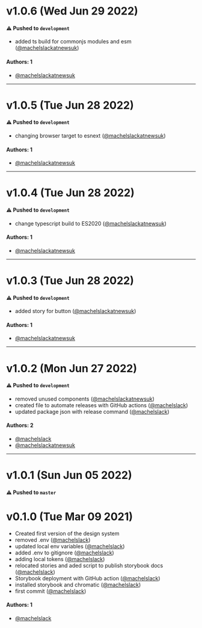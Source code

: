 # v1.0.6 (Wed Jun 29 2022)

#### ⚠️ Pushed to `development`

- added ts build for commonjs modules and esm ([@machelslackatnewsuk](https://github.com/machelslackatnewsuk))

#### Authors: 1

- [@machelslackatnewsuk](https://github.com/machelslackatnewsuk)

---

# v1.0.5 (Tue Jun 28 2022)

#### ⚠️ Pushed to `development`

- changing browser target to esnext ([@machelslackatnewsuk](https://github.com/machelslackatnewsuk))

#### Authors: 1

- [@machelslackatnewsuk](https://github.com/machelslackatnewsuk)

---

# v1.0.4 (Tue Jun 28 2022)

#### ⚠️ Pushed to `development`

- change typescript build to ES2020 ([@machelslackatnewsuk](https://github.com/machelslackatnewsuk))

#### Authors: 1

- [@machelslackatnewsuk](https://github.com/machelslackatnewsuk)

---

# v1.0.3 (Tue Jun 28 2022)

#### ⚠️ Pushed to `development`

- added story for button ([@machelslackatnewsuk](https://github.com/machelslackatnewsuk))

#### Authors: 1

- [@machelslackatnewsuk](https://github.com/machelslackatnewsuk)

---

# v1.0.2 (Mon Jun 27 2022)

#### ⚠️ Pushed to `development`

- removed unused components ([@machelslackatnewsuk](https://github.com/machelslackatnewsuk))
- created file to automate releases with GitHub actions ([@machelslack](https://github.com/machelslack))
- updated package json with release command ([@machelslack](https://github.com/machelslack))

#### Authors: 2

- [@machelslack](https://github.com/machelslack)
- [@machelslackatnewsuk](https://github.com/machelslackatnewsuk)

---

# v1.0.1 (Sun Jun 05 2022)

#### ⚠️ Pushed to `master`

# v0.1.0 (Tue Mar 09 2021)

- Created first version of the design system
- removed .env ([@machelslack](https://github.com/machelslack))
- updated local env variables ([@machelslack](https://github.com/machelslack))
- added .env to gitignore ([@machelslack](https://github.com/machelslack))
- adding local tokens ([@machelslack](https://github.com/machelslack))
- relocated stories and aded script to publish storybook docs ([@machelslack](https://github.com/machelslack))
- Storybook deployment with GitHub action ([@machelslack](https://github.com/machelslack))
- installed storybook and chromatic ([@machelslack](https://github.com/machelslack))
- first commit ([@machelslack](https://github.com/machelslack))

#### Authors: 1

- [@machelslack](https://github.com/machelslack)
